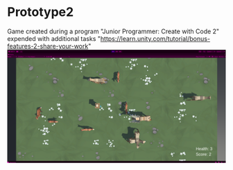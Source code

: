 # Prototype2

Game created during a program "Junior Programmer: Create with Code 2" expended with additional tasks "https://learn.unity.com/tutorial/bonus-features-2-share-your-work"
![](https://github.com/jeti20/Prototype2/blob/main/png1.PNG)
